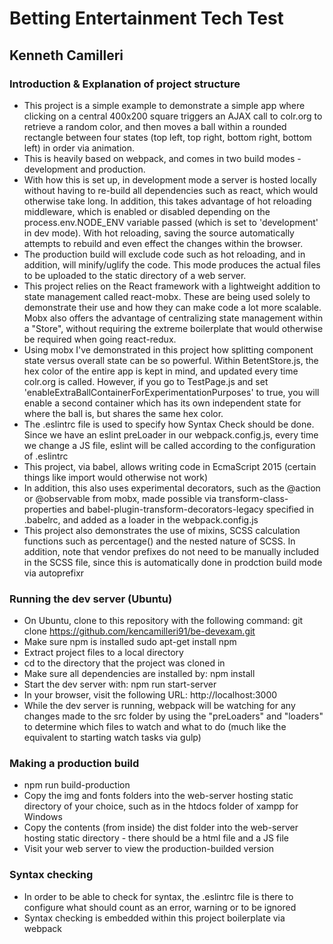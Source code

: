 # Betting Entertainment Tech Test
## Kenneth Camilleri

### Introduction & Explanation of project structure
* This project is a simple example to demonstrate a simple app where clicking on a central 400x200 square triggers an AJAX call to colr.org to retrieve a random color, and then moves a ball within a rounded rectangle between four states (top left, top right, bottom right, bottom left) in order via animation.
* This is heavily based on webpack, and comes in two build modes - development and production.
* With how this is set up, in development mode a server is hosted locally without having to re-build all dependencies such as react, which would otherwise take long. In addition, this takes advantage of hot reloading middleware, which is enabled or disabled depending on the process.env.NODE_ENV variable passed (which is set to 'development' in dev mode). With hot reloading, saving the source automatically attempts to rebuild and even effect the changes within the browser.
* The production build will exclude code such as hot reloading, and in addition, will minify/uglify the code. This mode produces the actual files to be uploaded to the static directory of a web server.
* This project relies on the React framework with a lightweight addition to state management called react-mobx. These are being used solely to demonstrate their use and how they can make code a lot more scalable. Mobx also offers the advantage of centralizing state management within a "Store", without requiring the extreme boilerplate that would otherwise be required when going react-redux.
* Using mobx I've demonstrated in this project how splitting component state versus overall state can be so powerful. Within BetentStore.js, the hex color of the entire app is kept in mind, and updated every time colr.org is called. However, if you go to TestPage.js and set 'enableExtraBallContainerForExperimentationPurposes' to true, you will enable a second container which has its own independent state for where the ball is, but shares the same hex color.
* The .eslintrc file is used to specify how Syntax Check should be done. Since we have an eslint preLoader in our webpack.config.js, every time we change a JS file, eslint will be called according to the configuration of .eslintrc
* This project, via babel, allows writing code in EcmaScript 2015 (certain things like import would otherwise not work)
* In addition, this also uses experimental decorators, such as the @action or @observable from mobx, made possible via transform-class-properties and babel-plugin-transform-decorators-legacy specified in .babelrc, and added as a loader in the webpack.config.js
* This project also demonstrates the use of mixins, SCSS calculation functions such as percentage() and the nested nature of SCSS. In addition, note that vendor prefixes do not need to be manually included in the SCSS file, since this is automatically done in prodction build mode via autoprefixr

### Running the dev server (Ubuntu)
* On Ubuntu, clone to this repository with the following command:
	git clone https://github.com/kencamilleri91/be-devexam.git
* Make sure npm is installed
	sudo apt-get install npm
* Extract project files to a local directory
* cd to the directory that the project was cloned in
* Make sure all dependencies are installed by:
	npm install
* Start the dev server with:
	npm run start-server
* In your browser, visit the following URL:
	http://localhost:3000
* While the dev server is running, webpack will be watching for any changes made to the src folder by using the "preLoaders" and "loaders" to determine which files to watch and what to do (much like the equivalent to starting watch tasks via gulp)

### Making a production build
* npm run build-production
* Copy the img and fonts folders into the web-server hosting static directory of your choice, such as in the htdocs folder of xampp for Windows
* Copy the contents (from inside) the dist folder into the web-server hosting static directory - there should be a html file and a JS file
* Visit your web server to view the production-builded version

### Syntax checking
* In order to be able to check for syntax, the .eslintrc file is there to configure what should count as an error, warning or to be ignored
* Syntax checking is embedded within this project boilerplate via webpack